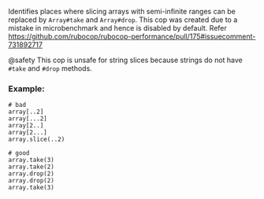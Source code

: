 Identifies places where slicing arrays with semi-infinite ranges
can be replaced by `Array#take` and `Array#drop`.
This cop was created due to a mistake in microbenchmark and hence is disabled by default.
Refer https://github.com/rubocop/rubocop-performance/pull/175#issuecomment-731892717

@safety
    This cop is unsafe for string slices because strings do not have `#take` and `#drop` methods.

### Example:
    # bad
    array[..2]
    array[...2]
    array[2..]
    array[2...]
    array.slice(..2)

    # good
    array.take(3)
    array.take(2)
    array.drop(2)
    array.drop(2)
    array.take(3)
